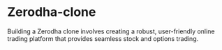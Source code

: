 # Zerodha-clone
Building a Zerodha clone involves creating a robust, user-friendly online trading platform that provides seamless stock and options trading.


